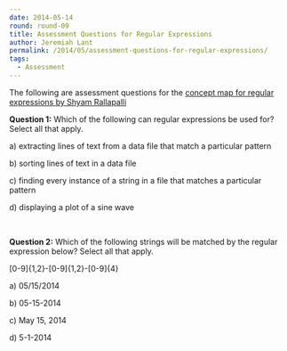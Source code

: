 ```yaml
---
date: 2014-05-14
round: round-09
title: Assessment Questions for Regular Expressions
author: Jeremiah Lant
permalink: /2014/05/assessment-questions-for-regular-expressions/
tags:
  - Assessment
---
```

The following are assessment questions for the [concept map for regular expressions by Shyam Rallapalli][1]

**Question 1:** Which of the following can regular expressions be used for? Select all that apply.

a) extracting lines of text from a data file that match a particular pattern

b) sorting lines of text in a data file

c) finding every instance of a string in a file that matches a particular pattern

d) displaying a plot of a sine wave

&nbsp;

**Question 2:** Which of the following strings will be matched by the regular expression below? Select all that apply.

[0-9]{1,2}-[0-9]{1,2}-[0-9]{4}

a) 05/15/2014

b) 05-15-2014

c) May 15, 2014

d) 5-1-2014

&nbsp;

&nbsp;

 [1]: http://teaching.software-carpentry.org/2014/04/30/concept-map-for-regular-expressions/ "Concept Map for Regular Expressions"
